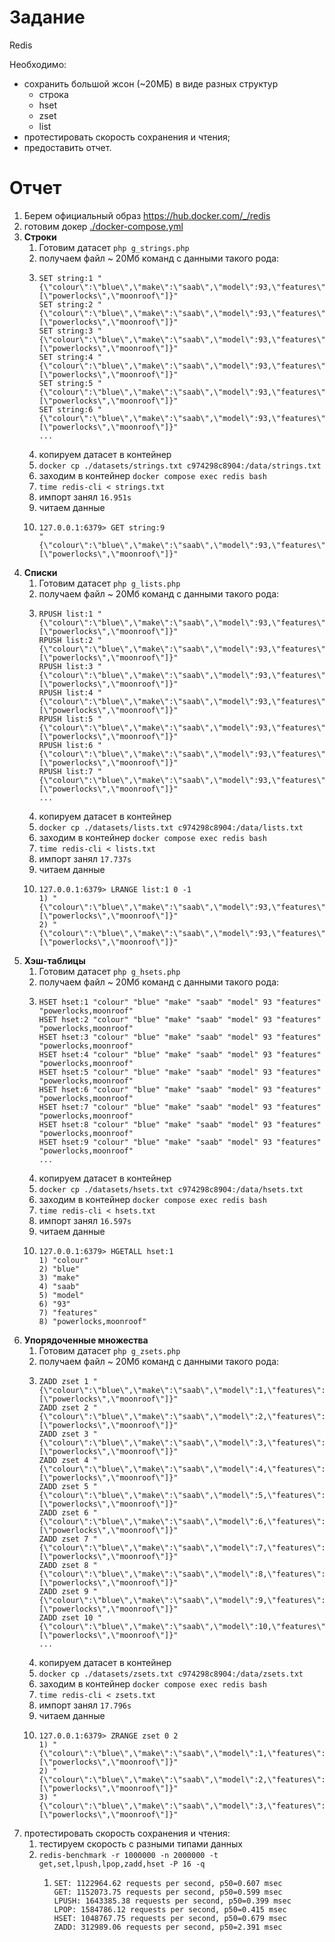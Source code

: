 # Задание

Redis

Необходимо:
- сохранить большой жсон (~20МБ) в виде разных структур 
  - строка 
  - hset 
  - zset 
  - list
- протестировать скорость сохранения и чтения;
- предоставить отчет.

# Отчет

1) Берем официальный образ https://hub.docker.com/_/redis
2) готовим докер [./docker-compose.yml](docker-compose.yml)
3) **Строки**
   1) Готовим датасет `php g_strings.php`
   2) получаем файл ~ 20Мб команд с данными такого рода:
   3) ```shell
      SET string:1 "{\"colour\":\"blue\",\"make\":\"saab\",\"model\":93,\"features\":[\"powerlocks\",\"moonroof\"]}"
      SET string:2 "{\"colour\":\"blue\",\"make\":\"saab\",\"model\":93,\"features\":[\"powerlocks\",\"moonroof\"]}"
      SET string:3 "{\"colour\":\"blue\",\"make\":\"saab\",\"model\":93,\"features\":[\"powerlocks\",\"moonroof\"]}"
      SET string:4 "{\"colour\":\"blue\",\"make\":\"saab\",\"model\":93,\"features\":[\"powerlocks\",\"moonroof\"]}"
      SET string:5 "{\"colour\":\"blue\",\"make\":\"saab\",\"model\":93,\"features\":[\"powerlocks\",\"moonroof\"]}"
      SET string:6 "{\"colour\":\"blue\",\"make\":\"saab\",\"model\":93,\"features\":[\"powerlocks\",\"moonroof\"]}"
      ...
      ```
   4) копируем датасет в контейнер
   5) `docker cp ./datasets/strings.txt c974298c8904:/data/strings.txt`
   6) заходим в контейнер `docker compose exec redis bash`
   7) `time redis-cli < strings.txt`
   8) импорт занял `16.951s`
   9) читаем данные
   10) ```shell
       127.0.0.1:6379> GET string:9
       "{\"colour\":\"blue\",\"make\":\"saab\",\"model\":93,\"features\":[\"powerlocks\",\"moonroof\"]}"
       ```
4) **Списки**
   1) Готовим датасет `php g_lists.php`
   2) получаем файл ~ 20Мб команд с данными такого рода:
   3) ```shell
      RPUSH list:1 "{\"colour\":\"blue\",\"make\":\"saab\",\"model\":93,\"features\":[\"powerlocks\",\"moonroof\"]}"
      RPUSH list:2 "{\"colour\":\"blue\",\"make\":\"saab\",\"model\":93,\"features\":[\"powerlocks\",\"moonroof\"]}"
      RPUSH list:3 "{\"colour\":\"blue\",\"make\":\"saab\",\"model\":93,\"features\":[\"powerlocks\",\"moonroof\"]}"
      RPUSH list:4 "{\"colour\":\"blue\",\"make\":\"saab\",\"model\":93,\"features\":[\"powerlocks\",\"moonroof\"]}"
      RPUSH list:5 "{\"colour\":\"blue\",\"make\":\"saab\",\"model\":93,\"features\":[\"powerlocks\",\"moonroof\"]}"
      RPUSH list:6 "{\"colour\":\"blue\",\"make\":\"saab\",\"model\":93,\"features\":[\"powerlocks\",\"moonroof\"]}"
      RPUSH list:7 "{\"colour\":\"blue\",\"make\":\"saab\",\"model\":93,\"features\":[\"powerlocks\",\"moonroof\"]}"
      ...
      ```
   4) копируем датасет в контейнер
   5) `docker cp ./datasets/lists.txt c974298c8904:/data/lists.txt`
   6) заходим в контейнер `docker compose exec redis bash`
   7) `time redis-cli < lists.txt`
   8) импорт занял `17.737s`
   9) читаем данные
   10) ```shell
       127.0.0.1:6379> LRANGE list:1 0 -1
       1) "{\"colour\":\"blue\",\"make\":\"saab\",\"model\":93,\"features\":[\"powerlocks\",\"moonroof\"]}"
       2) "{\"colour\":\"blue\",\"make\":\"saab\",\"model\":93,\"features\":[\"powerlocks\",\"moonroof\"]}"
       ```
5) **Хэш-таблицы**
   1) Готовим датасет `php g_hsets.php`
   2) получаем файл ~ 20Мб команд с данными такого рода:
   3) ```shell
      HSET hset:1 "colour" "blue" "make" "saab" "model" 93 "features" "powerlocks,moonroof" 
      HSET hset:2 "colour" "blue" "make" "saab" "model" 93 "features" "powerlocks,moonroof"
      HSET hset:3 "colour" "blue" "make" "saab" "model" 93 "features" "powerlocks,moonroof"
      HSET hset:4 "colour" "blue" "make" "saab" "model" 93 "features" "powerlocks,moonroof"
      HSET hset:5 "colour" "blue" "make" "saab" "model" 93 "features" "powerlocks,moonroof"
      HSET hset:6 "colour" "blue" "make" "saab" "model" 93 "features" "powerlocks,moonroof"
      HSET hset:7 "colour" "blue" "make" "saab" "model" 93 "features" "powerlocks,moonroof"
      HSET hset:8 "colour" "blue" "make" "saab" "model" 93 "features" "powerlocks,moonroof"
      HSET hset:9 "colour" "blue" "make" "saab" "model" 93 "features" "powerlocks,moonroof"
      ...
      ```
   4) копируем датасет в контейнер
   5) `docker cp ./datasets/hsets.txt c974298c8904:/data/hsets.txt`
   6) заходим в контейнер `docker compose exec redis bash`
   7) `time redis-cli < hsets.txt`
   8) импорт занял `16.597s`
   9) читаем данные
   10) ```shell
       127.0.0.1:6379> HGETALL hset:1
       1) "colour"
       2) "blue"
       3) "make"
       4) "saab"
       5) "model"
       6) "93"
       7) "features"
       8) "powerlocks,moonroof"
       ```
6) **Упорядоченные множества**
   1) Готовим датасет `php g_zsets.php`
   2) получаем файл ~ 20Мб команд с данными такого рода:
   3) ```shell
      ZADD zset 1 "{\"colour\":\"blue\",\"make\":\"saab\",\"model\":1,\"features\":[\"powerlocks\",\"moonroof\"]}"
      ZADD zset 2 "{\"colour\":\"blue\",\"make\":\"saab\",\"model\":2,\"features\":[\"powerlocks\",\"moonroof\"]}"
      ZADD zset 3 "{\"colour\":\"blue\",\"make\":\"saab\",\"model\":3,\"features\":[\"powerlocks\",\"moonroof\"]}"
      ZADD zset 4 "{\"colour\":\"blue\",\"make\":\"saab\",\"model\":4,\"features\":[\"powerlocks\",\"moonroof\"]}"
      ZADD zset 5 "{\"colour\":\"blue\",\"make\":\"saab\",\"model\":5,\"features\":[\"powerlocks\",\"moonroof\"]}"
      ZADD zset 6 "{\"colour\":\"blue\",\"make\":\"saab\",\"model\":6,\"features\":[\"powerlocks\",\"moonroof\"]}"
      ZADD zset 7 "{\"colour\":\"blue\",\"make\":\"saab\",\"model\":7,\"features\":[\"powerlocks\",\"moonroof\"]}"
      ZADD zset 8 "{\"colour\":\"blue\",\"make\":\"saab\",\"model\":8,\"features\":[\"powerlocks\",\"moonroof\"]}"
      ZADD zset 9 "{\"colour\":\"blue\",\"make\":\"saab\",\"model\":9,\"features\":[\"powerlocks\",\"moonroof\"]}"
      ZADD zset 10 "{\"colour\":\"blue\",\"make\":\"saab\",\"model\":10,\"features\":[\"powerlocks\",\"moonroof\"]}"
      ...
      ```
   4) копируем датасет в контейнер 
   5) `docker cp ./datasets/zsets.txt c974298c8904:/data/zsets.txt`
   6) заходим в контейнер `docker compose exec redis bash`
   7) `time redis-cli < zsets.txt`
   8) импорт занял `17.796s`
   9) читаем данные
   10) ```shell
       127.0.0.1:6379> ZRANGE zset 0 2
       1) "{\"colour\":\"blue\",\"make\":\"saab\",\"model\":1,\"features\":[\"powerlocks\",\"moonroof\"]}"
       2) "{\"colour\":\"blue\",\"make\":\"saab\",\"model\":2,\"features\":[\"powerlocks\",\"moonroof\"]}"
       3) "{\"colour\":\"blue\",\"make\":\"saab\",\"model\":3,\"features\":[\"powerlocks\",\"moonroof\"]}"
       ```
7) протестировать скорость сохранения и чтения:
   1) тестируем скорость с разными типами данных
   2) `redis-benchmark -r 1000000 -n 2000000 -t get,set,lpush,lpop,zadd,hset -P 16 -q`
      1) ```shell
         SET: 1122964.62 requests per second, p50=0.607 msec                     
         GET: 1152073.75 requests per second, p50=0.599 msec                     
         LPUSH: 1643385.38 requests per second, p50=0.399 msec                     
         LPOP: 1584786.12 requests per second, p50=0.415 msec                     
         HSET: 1048767.75 requests per second, p50=0.679 msec                     
         ZADD: 312989.06 requests per second, p50=2.391 msec
         ```
 